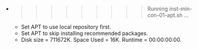 * >>>>>>>>> Running inst-min-con-01-apt.sh ...
  * Set APT to use local repository first.
  * Set APT to skip installing recommended packages.
  * Disk size = 711672K. Space Used = 16K. Runtime = 00:00:00:00.
